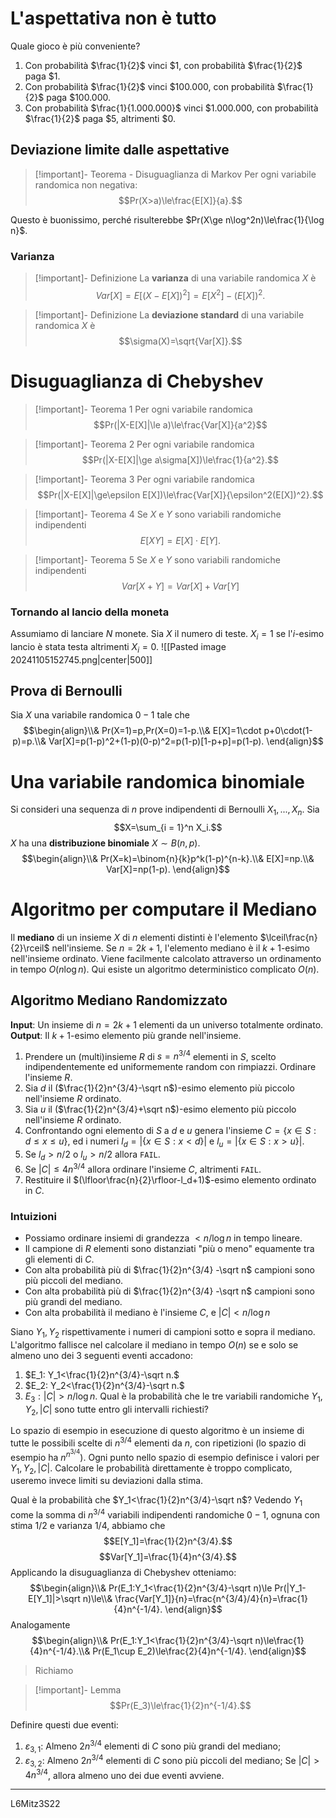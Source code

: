 # L'aspettativa non è tutto

Quale gioco è più conveniente?
1. Con probabilità $\frac{1}{2}$ vinci $1, con probabilità $\frac{1}{2}$ paga $1. 
2. Con probabilità $\frac{1}{2}$ vinci $100.000, con probabilità $\frac{1}{2}$ paga $100.000.
3. Con probabilità $\frac{1}{1.000.000}$ vinci $1.000.000, con probabilità $\frac{1}{2}$ paga $5, altrimenti $0.

## Deviazione limite dalle aspettative

>[!important]- Teorema - Disuguaglianza di Markov
>Per ogni variabile randomica non negativa: $$Pr(X>a)\le\frac{E[X]}{a}.$$

Questo è buonissimo, perché risulterebbe $Pr(X\ge n\log^2n)\le\frac{1}{\log n}$.

### Varianza

>[!important]- Definizione
>La **varianza** di una variabile randomica $X$ è $$Var[X]=E[(X-E[X])^2]=E[X^2]-(E[X])^2.$$

>[!important]- Definizione
>La **deviazione standard** di una variabile randomica $X$ è $$\sigma(X)=\sqrt{Var[X]}.$$


# Disuguaglianza di Chebyshev

>[!important]- Teorema 1
>Per ogni variabile randomica $$Pr(|X-E[X]|\le a)\le\frac{Var[X]}{a^2}$$

>[!important]- Teorema 2
>Per ogni variabile randomica $$Pr(|X-E[X]|\ge a\sigma[X])\le\frac{1}{a^2}.$$

>[!important]- Teorema 3
>Per ogni variabile randomica $$Pr(|X-E[X]|\ge\epsilon E[X])\le\frac{Var[X]}{\epsilon^2(E[X])^2}.$$

>[!important]- Teorema 4
>Se $X$ e $Y$ sono variabili randomiche indipendenti $$E[XY]=E[X]\cdot E[Y].$$

>[!important]- Teorema 5
>Se $X$ e $Y$ sono variabili randomiche indipendenti $$Var[X+Y] = Var[X] + Var[Y]$$

### Tornando al lancio della moneta

Assumiamo di lanciare $N$ monete. Sia $X$ il numero di teste.
$X_i=1$ se l'$i$-esimo lancio è stata testa altrimenti $X_i=0$.
![[Pasted image 20241105152745.png|center|500]]

## Prova di Bernoulli

Sia $X$ una variabile randomica $0-1$ tale che $$\begin{align}\\&
Pr(X=1)=p,Pr(X=0)=1-p.\\&
E[X]=1\cdot p+0\cdot(1-p)=p.\\&
Var[X]=p(1-p)^2+(1-p)(0-p)^2=p(1-p)[1-p+p]=p(1-p).
\end{align}$$
# Una variabile randomica binomiale
Si consideri una sequenza di $n$ prove indipendenti di Bernoulli $X_1,...,X_n$. Sia $$X=\sum_{i = 1}^n X_i.$$
$X$ ha una **distribuzione binomiale** $X\sim B(n,p)$.$$\begin{align}\\&
Pr(X=k)=\binom{n}{k}p^k(1-p)^{n-k}.\\&
E[X]=np.\\&
Var[X]=np(1-p).
\end{align}$$
# Algoritmo per computare il Mediano

Il **mediano** di un insieme $X$ di $n$ elementi distinti è l'elemento $\lceil\frac{n}{2}\rceil$ nell'insieme.
Se $n=2k+1$, l'elemento mediano è il $k+1$-esimo nell'insieme ordinato. Viene facilmente calcolato attraverso un ordinamento in tempo $O(n\log n)$. Qui esiste un algoritmo deterministico complicato $O(n)$.

## Algoritmo Mediano Randomizzato

**Input**: Un insieme di $n=2k+1$ elementi da un universo totalmente ordinato.
**Output**: Il $k+1$-esimo elemento più grande nell'insieme.

1. Prendere un (multi)insieme $R$ di $s=n^{3/4}$ elementi in $S$, scelto indipendentemente ed uniformemente random con rimpiazzi. Ordinare l'insieme $R$.
2. Sia $d$ il ($\frac{1}{2}n^{3/4}-\sqrt n$)-esimo elemento più piccolo nell'insieme $R$ ordinato.
3. Sia $u$ il ($\frac{1}{2}n^{3/4}+\sqrt n$)-esimo elemento più piccolo nell'insieme $R$ ordinato.
4. Confrontando ogni elemento di $S$ a $d$ e $u$ genera l'insieme $C=\{x\in S:d\le x\le u\}$, ed i numeri $l_d=|\{x\in S:x<d\}|$ e $l_u=|\{x\in S:x>u\}|$.
5. Se $l_d>n/2$ o $l_u>n/2$ allora `FAIL`.
6. Se $|C|\le 4n^{3/4}$ allora ordinare l'insieme $C$, altrimenti `FAIL`.
7. Restituire il $(\lfloor\frac{n}{2}\rfloor-l_d+1)$-esimo elemento ordinato in $C$.

### Intuizioni

- Possiamo ordinare insiemi di grandezza $<n/\log n$ in tempo lineare.
- Il campione di $R$ elementi sono distanziati "più o meno" equamente tra gli elementi di $C$.
- Con alta probabilità più di $\frac{1}{2}n^{3/4} -\sqrt n$ campioni sono più piccoli del mediano.
- Con alta probabilità più di $\frac{1}{2}n^{3/4} -\sqrt n$ campioni sono più grandi del mediano.
- Con alta probabilità il mediano è l'insieme $C$, e $|C|<n/\log n$

Siano $Y_1,Y_2$ rispettivamente i numeri di campioni sotto e sopra il mediano.
L'algoritmo fallisce nel calcolare il mediano in tempo $O(n)$ se e solo se almeno uno dei 3 seguenti eventi accadono:
1. $E_1: Y_1<\frac{1}{2}n^{3/4}-\sqrt n.$
2. $E_2: Y_2<\frac{1}{2}n^{3/4}-\sqrt n.$
3. $E_3:|C|> n/\log n.$ 
Qual è la probabilità che le tre variabili randomiche $Y_1,Y_2,|C|$ sono tutte entro gli intervalli richiesti?

Lo spazio di esempio in esecuzione di questo algoritmo è un insieme di tutte le possibili scelte di $n^{3/4}$ elementi da $n$, con ripetizioni (lo spazio di esempio ha $n^{n^{3/4}}$).
Ogni punto nello spazio di esempio definisce i valori per $Y_1,Y_2,|C|$. Calcolare le probabilità direttamente è troppo complicato, useremo invece limiti su deviazioni dalla stima.

Qual è la probabilità che $Y_1<\frac{1}{2}n^{3/4}-\sqrt n$?
Vedendo $Y_1$ come la somma di $n^{3/4}$ variabili indipendenti randomiche $0-1$, ognuna con stima $1/2$ e varianza $1/4$, abbiamo che $$E[Y_1]=\frac{1}{2}n^{3/4}.$$$$Var[Y_1]=\frac{1}{4}n^{3/4}.$$
Applicando la disuguaglianza di Chebyshev otteniamo:$$\begin{align}\\&
Pr(E_1:Y_1<\frac{1}{2}n^{3/4}-\sqrt n)\le Pr(|Y_1-E[Y_1]|>\sqrt n)\le\\&
\frac{Var[Y_1]}{n}=\frac{n^{3/4}/4}{n}=\frac{1}{4}n^{-1/4}.
\end{align}$$
Analogamente $$\begin{align}\\&
Pr(E_1:Y_1<\frac{1}{2}n^{3/4}-\sqrt n)\le\frac{1}{4}n^{-1/4}.\\&
Pr(E_1\cup E_2)\le\frac{2}{4}n^{-1/4}.
\end{align}$$
>Richiamo

>[!important]- Lemma
>$$Pr(E_3)\le\frac{1}{2}n^{-1/4}.$$

Definire questi due eventi:
1. $\varepsilon_{3,1}$: Almeno $2n^{3/4}$ elementi di $C$ sono più grandi del mediano;
2. $\varepsilon_{3,2}$: Almeno $2n^{3/4}$ elementi di $C$ sono più piccoli del mediano;
Se $|C|>4n^{3/4}$, allora almeno uno dei due eventi avviene.
****
L6Mitz3S22